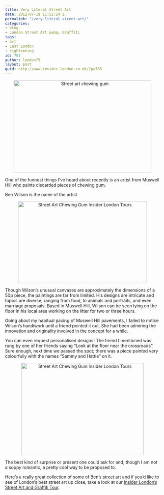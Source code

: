 ```yaml
---
title: Very Literal Street Art
date: 2012-07-19 11:52:24 Z
permalink: "/very-literal-street-art/"
categories:
- blog
- London Street Art &amp; Graffiti
tags:
- art
- East London
- sightseeing
id: 783
author: london75
layout: post
guid: http://www.insider-london.co.uk/?p=783
---
```


<p style="text-align: center">
  <img class="aligncenter" src="http://www.lifeartworks.com/wp-content/uploads/2011/01/Chewing-Gum-Art-3.jpg" alt="Street art chewing gum" width="448" height="301" />
</p>

One of the funnest things I&#8217;ve heard about recently is an artist from Muswell Hill who paints discarded pieces of chewing gum.

<div>
  <p>
    Ben Wilson is the name of the artist.
  </p>
  
  <p style="text-align: center">
    <img class="aligncenter" src="http://4.bp.blogspot.com/-gydh4PlJM9I/TdAv8p2HcBI/AAAAAAAAE0E/ST_dZsgYYsM/s1600/ben-wilson-02.jpg" alt="Street Art Chewing Gum Insider London Tours" width="420" height="266" />
  </p>
  
  <p>
    Though Wilson’s unusual canvases are approximately the dimensions of a 50p piece, the paintings are far from limited. His designs are intricate and topics are diverse; ranging from food, to animals and portraits, and even marriage proposals. Based in Muswell Hill, Wilson can be seen lying on the floor in his local area working on the litter for two or three hours.
  </p>
  
  <p>
    Going about my habitual pacing of Muswell Hill pavements, I failed to notice Wilson’s handiwork until a friend pointed it out. She had been admiring the innovation and originality involved in the concept for a while.
  </p>
  
  <p>
    You can even request personalised designs! The friend I mentioned was rung by one of her friends saying “Look at the floor near the crossroads”. Sure enough, next time we passed the spot; there was a piece painted very colourfully with the names “Sammy and Hattie” on it.
  </p>
  
  <p style="text-align: center">
    <img class="aligncenter" src="http://2.bp.blogspot.com/-l1yPtLDM4ag/TdAv9Pc3iCI/AAAAAAAAE0U/p5780u6LkX8/s400/ben-wilson-03.jpg" alt="Street Art Chewing Gum Insider London Tours" width="400" height="300" />
  </p>
  
  <p>
    The best kind of surprise or present one could ask for and, though I am not a soppy romantic, a pretty cool way to be proposed to.
  </p>
  
  <p>
    Here&#8217;s a really great collection of some of Ben&#8217;s <a title="Amazing Bubblegum Art by Ben Wilson" href="http://www.lifeartworks.com/amazing-bubblegum-art-ben-wilson/">street art</a> and if you&#8217;d like to see of London&#8217;s best street art up close, take a look at our <a title="Insider London's Street Art Tour" href="http://www.insider-london.co.uk/london-graffiti-artists-walking-tours/">Insider London&#8217;s Street Art and Graffiti Tour</a>.
  </p>
</div>

<div>
</div>